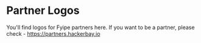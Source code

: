 # Partner Logos

You'll find logos for Fyipe partners here. If you want to be a partner, please check - https://partners.hackerbay.io
